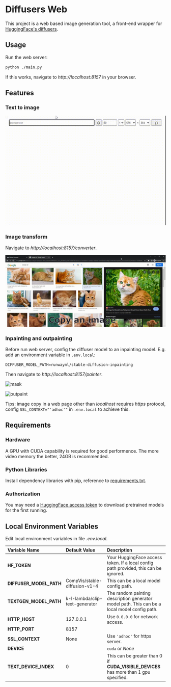 # Diffusers Web

This project is a web based image generation tool, a front-end wrapper for [HuggingFace's diffusers](https://github.com/huggingface/diffusers).

## Usage

Run the web server:

```.bash
python ./main.py
```

If this works, navigate to *http://localhost:8157* in your browser.

## Features

### Text to image

![text2image](./doc/text2image.gif)

### Image transform

Navigate to *http://localhost:8157/converter*.

![transform](./doc/transform.gif)

### Inpainting and outpainting

Before run web server, config the diffuser model to an inpainting model. E.g. add an environment variable in `.env.local`:

```
DIFFUSER_MODEL_PATH=runwayml/stable-diffusion-inpainting
```

Then navigate to *http://localhost:8157/painter*.

![mask](./doc/mask.gif)

![outpaint](./doc/outpaint.gif)

Tips: image copy in a web page other than *localhost* requires *https* protocol, config `SSL_CONTEXT="'adhoc'"` in `.env.local` to achieve this.

## Requirements

### Hardware

A GPU with CUDA capability is required for good performence. The more video memory the better, 24GB is recommended.

### Python Libraries

Install dependency libraries with pip, reference to [requirements.txt](./requirements.txt).

### Authorization

You may need a [HuggingFace access token](https://huggingface.co/settings/tokens) to download pretrained models for the first running.

## Local Environment Variables

Edit local environment variables in file *.env.local*.

Variable Name						| Default Value						| Description
:--									| :--								| :--
**HF_TOKEN**						|									| Your HuggingFace access token. If a local config path provided, this can be ignored.
**DIFFUSER_MODEL_PATH**				| CompVis/stable-diffusion-v1-4		| This can be a local model config path.
**TEXTGEN_MODEL_PATH**				| k-l-lambda/clip-text-generator	| The random painting description generator model path. This can be a local model config path.
**HTTP_HOST**						| 127.0.0.1							| Use `0.0.0.0` for network access.
**HTTP_PORT**						| 8157								|
**SSL_CONTEXT**						| None								| Use `'adhoc'` for https server.
**DEVICE**							|									| `cuda` or *None*
**TEXT_DEVICE_INDEX**				| 0									| This can be greater than 0 if **CUDA_VISIBLE_DEVICES** has more than 1 gpu specified.

